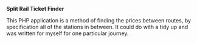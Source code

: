 <strong>Split Rail Ticket Finder</strong>

This PHP application is a method of finding the prices between routes, by specification all
of the stations in between. It could do with a tidy up and was written for myself for
one particular journey.
